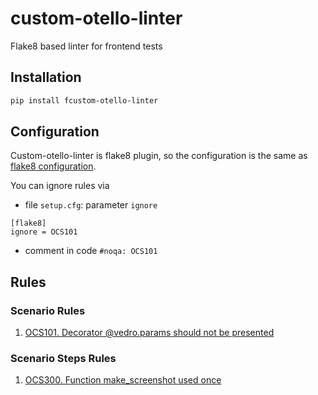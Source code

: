 # custom-otello-linter
Flake8 based linter for frontend tests

## Installation

```bash
pip install fcustom-otello-linter
```

## Configuration
Custom-otello-linter is flake8 plugin, so the configuration is the same as [flake8 configuration](https://flake8.pycqa.org/en/latest/user/configuration.html).

You can ignore rules via
- file `setup.cfg`: parameter `ignore`
```editorconfig
[flake8]
ignore = OCS101
```
- comment in code `#noqa: OCS101`

## Rules

### Scenario Rules
1. [OCS101. Decorator @vedro.params should not be presented](./custom_otello_linter/rules/OCS101.md)

###  Scenario Steps Rules
1. [OCS300. Function make_screenshot used once](./custom_otello_linter/rules/OCS300.md)